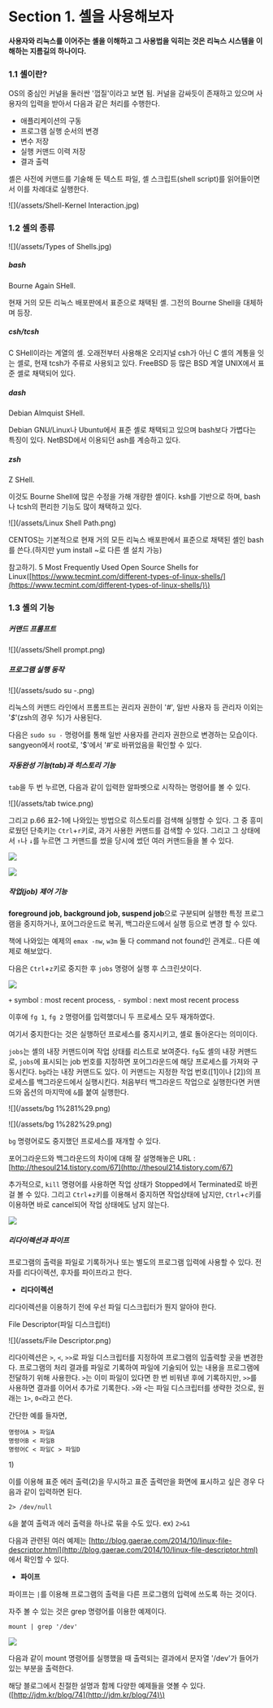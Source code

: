 # Section 1. 셸을 사용해보자

**사용자와 리눅스를 이어주는 셸을 이해하고 그 사용법을 익히는 것은 리눅스 시스템을 이해하는 지름길의 하나이다.**

### 1.1 셸이란?

OS의 중심인 커널을 둘러싼 '껍질'이라고 보면 됨. 커널을 감싸듯이 존재하고 있으며 사용자의 입력을 받아서 다음과 같은 처리를 수행한다.

* 애플리케이션의 구동
* 프로그램 실행 순서의 변경
* 변수 저장
* 실행 커맨드 이력 저장
* 결과 출력

셸은 사전에 커맨드를 기술해 둔 텍스트 파일, 셸 스크립트\(shell script\)를 읽어들이면서 이를 차례대로 실행한다.

![](/assets/Shell-Kernel Interaction.jpg)

### 1.2 셸의 종류

![](/assets/Types of Shells.jpg)

##### bash

Bourne Again SHell.

현재 거의 모든 리눅스 배포판에서 표준으로 채택된 셸. 그전의 Bourne Shell을 대체하며 등장.

##### csh/tcsh

C SHell이라는 계열의 셸. 오래전부터 사용해온 오리지널 csh가 아닌 C 셸의 계통을 잇는 셸로, 현재 tcsh가 주류로 사용되고 있다. FreeBSD 등 많은 BSD 계열 UNIX에서 표준 셸로 채택되어 있다.

##### dash

Debian Almquist SHell.

Debian GNU/Linux나 Ubuntu에서 표준 셸로 채택되고 있으며 bash보다 가볍다는 특징이 있다. NetBSD에서 이용되던 ash를 계승하고 있다.

##### zsh

Z SHell.

이것도 Bourne Shell에 많은 수정을 가해 개량한 셸이다. ksh를 기반으로 하며, bash나 tcsh의 편리한 기능도 많이 채택하고 있다.

![](/assets/Linux Shell Path.png)

CENTOS는 기본적으로 현재 거의 모든 리눅스 배포판에서 표준으로 채택된 셸인 bash를 쓴다.\(하지만 yum install ~로 다른 셸 설치 가능\)

참고하기. 5 Most Frequently Used Open Source Shells for Linux\([https://www.tecmint.com/different-types-of-linux-shells/](https://www.tecmint.com/different-types-of-linux-shells/)\)

### 1.3 셸의 기능

##### 커맨드 프롬프트

![](/assets/Shell prompt.png)

##### 프로그램 실행 동작

![](/assets/sudo su -.png)

리눅스의 커맨드 라인에서 프롬프트는 권리자 권한이 '_\#_', 일반 사용자 등 관리자 이외는 '_$_'\(zsh의 경우 _%_\)가 사용된다.

다음은 `sudo su -` 명령어를 통해 일반 사용자를 관리자 권한으로 변경하는 모습이다. sangyeon에서 root로, '$'에서 '\#'로 바뀌었음을 확인할 수 있다.

##### 자동완성 기능\(tab\)과 히스토리 기능

`tab`을 두 번 누르면, 다음과 같이 입력한 알파벳으로 시작하는 명령어를 볼 수 있다.

![](/assets/tab twice.png)

그리고 p.66 표2-1에 나와있는 방법으로 히스토리를 검색해 실행할 수 있다. 그 중 흥미로웠던 단축키는 `Ctrl`+`r`키로, 과거 사용한 커맨드를 검색할 수 있다. 그리고 그 상태에서 `↑`나 `↓`를 누르면 그 커맨드를 썼을 당시에 썼던 여러 커맨드들을 볼 수 있다.

![](/assets/ctrl+r%282%29.png)

![](/assets/ctrl+r%281%29.png)

##### 작업\(job\) 제어 기능

**foreground job, background job, suspend job**으로 구분되며 실행한 특정 프로그램을 중지하거나, 포어그라운드로 복귀, 백그라운드에서 실행 등으로 변경 할 수 있다.

책에 나와있는 예제의 `emax -nw`, `w3m` 둘 다 command not found인 관계로.. 다른 예제로 해보았다.

다음은 `Ctrl`+`z`키로 중지한 후 `jobs` 명령어 실행 후 스크린샷이다.

![](/assets/jobs.png)

`+` symbol : most recent process, `-` symbol : next most recent process

이후에 `fg 1`, `fg 2` 명령어를 입력했더니 두 프로세스 모두 재개하였다.

여기서 중지한다는 것은 실행하던 프로세스를 중지시키고, 셸로 돌아온다는 의미이다.

`jobs`는 셸의 내장 커맨드이며 작업 상태를 리스트로 보여준다. `fg`도 셸의 내장 커맨드로, `jobs`에 표시되는 job 번호를 지정하면 포어그라운드에 해당 프로세스를 가져와 구동시킨다. `bg`라는 내장 커맨드도 있다. 이 커맨드는 지정한 작업 번호\(\[1\]이나 \[2\]\)의 프로세스를 백그라운드에서 실행시킨다. 처음부터 백그라운드 작업으로 실행한다면 커맨드와 옵션의 마지막에 `&`를 붙여 실행한다.

![](/assets/bg 1%281%29.png)

![](/assets/bg 1%282%29.png)

`bg` 명령어로도 중지했던 프로세스를 재개할 수 있다.

포어그라운드와 백그라운드의 차이에 대해 잘 설명해놓은 URL : [http://thesoul214.tistory.com/67](http://thesoul214.tistory.com/67)

추가적으로, `kill` 명령어를 사용하면 작업 상태가 Stopped에서 Terminated로 바뀐 걸 볼 수 있다. 그리고 `Ctrl`+`z`키를 이용해서 중지하면 작업상태에 남지만, `Ctrl`+`c`키를 이용하면 바로 cancel되어 작업 상태에도 남지 않는다.

![](/assets/kill.png)

##### 리다이렉션과 파이프

프로그램의 출력을 파일로 기록하거나 또는 별도의 프로그램 입력에 사용할 수 있다. 전자를 리다이렉션, 후자를 파이프라고 한다.

* **리다이렉션**

리다이렉션을 이용하기 전에 우선 파일 디스크립터가 뭔지 알아야 한다.

File Descriptor\(파일 디스크립터\)

![](/assets/File Descriptor.png)

리다이렉션은 `>`, `<`, `>>`로 파일 디스크립터를 지정하여 프로그램의 입출력할 곳을 변경한다. 프로그램의 처리 결과를 파일로 기록하여 파일에 기술되어 있는 내용을 프로그램에 전달하기 위해 사용한다. `>`는 이미 파일이 있다면 한 번 비워낸 후에 기록하지만, `>>`를 사용하면 결과를 이어서 추가로 기록한다. `>`와 `<`는 파일 디스크립터를 생략한 것으로, 원래는 `1>`, `0<`라고 쓴다.

간단한 예를 들자면,

```
명령어A > 파일A
명령어B < 파일B
명령어C < 파일C > 파일D
```

1\) 

이를 이용해 표준 에러 출력\(2\)을 무시하고 표준 출력만을 화면에 표시하고 싶은 경우 다음과 같이 입력하면 된다.

```
2> /dev/null
```

`&`을 붙여 출력과 에러 출력을 하나로 묶을 수도 있다. ex\) `2>&1`

다음과 관련된 여러 예제는 [http://blog.gaerae.com/2014/10/linux-file-descriptor.html](http://blog.gaerae.com/2014/10/linux-file-descriptor.html) 에서 확인할 수 있다.

* **파이프**

파이프는 `|`를 이용해 프로그램의 출력을 다른 프로그램의 입력에 쓰도록 하는 것이다.

자주 볼 수 있는 것은 grep 명령어를 이용한 예제이다.

```
mount | grep '/dev'
```

![](/assets/grep.png)

다음과 같이 mount 명령어를 실행했을 때 출력되는 결과에서 문자열 '/dev'가 들어가있는 부분을 출력한다.

해당 블로그에서 친절한 설명과 함께 다양한 예제들을 엿볼 수 있다.\([http://jdm.kr/blog/74](http://jdm.kr/blog/74)\)

